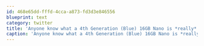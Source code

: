 ```yaml
---
id: 468e65dd-fffd-4cca-a873-fd3d3e846556
blueprint: text
category: twitter
title: 'Anyone know what a 4th Generation (Blue) 16GB Nano is *really* worth? EBay prices are all over the place.'
caption: 'Anyone know what a 4th Generation (Blue) 16GB Nano is *really* worth? EBay prices are all over the place.'
---
```

